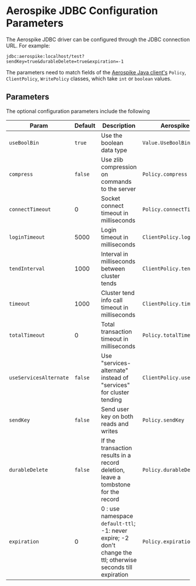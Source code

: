 # Aerospike JDBC Configuration Parameters

The Aerospike JDBC driver can be configured through the JDBC connection URL. For example:

`jdbc:aerospike:localhost/test?sendKey=true&durableDelete=true&expiration=-1`

The parameters need to match fields of the [Aerospike Java client's](https://javadoc.io/doc/com.aerospike/aerospike-client/latest/index.html)
`Policy`, `ClientPolicy`, `WritePolicy` classes, which take `int` or `boolean`
values.

## Parameters

The optional configuration parameters include the following

| Param | Default | Description | Aerospike Java Client |
|-------|---------|-------------|-----------------------|
| `useBoolBin` | `true` | Use the boolean data type | `Value.UseBoolBin` |
| `compress` | `false` | Use zlib compression on commands to the server | `Policy.compress` |
| `connectTimeout` | 0 | Socket connect timeout in milliseconds | `Policy.connectTimeout` |
| `loginTimeout` | 5000 | Login timeout in milliseconds | `ClientPolicy.loginTimeout` |
| `tendInterval` | 1000 | Interval in milliseconds between cluster tends | `ClientPolicy.tendInterval` |
| `timeout` | 1000 | Cluster tend info call timeout in milliseconds | `ClientPolicy.timeout` |
| `totalTimeout` | 0 | Total transaction timeout in milliseconds | `Policy.totalTimeout` |
| `useServicesAlternate` | `false` | Use "services-alternate" instead of "services" for cluster tending | `ClientPolicy.useServicesAlternate` |
| `sendKey` | `false` | Send user key on both reads and writes | `Policy.sendKey` |
| `durableDelete` | `false` | If the transaction results in a record deletion, leave a tombstone for the record | `Policy.durableDelete` |
| `expiration` | 0 | 0 : use namespace `default-ttl`; -1: never expire; -2 don't change the ttl; otherwise seconds till expiration | `Policy.expiration` |

